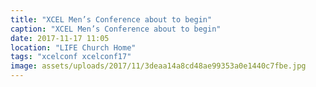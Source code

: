 ```yaml
---
title: "XCEL Men’s Conference about to begin"
caption: "XCEL Men’s Conference about to begin"
date: 2017-11-17 11:05
location: "LIFE Church Home"
tags: "xcelconf xcelconf17"
image: assets/uploads/2017/11/3deaa14a8cd48ae99353a0e1440c7fbe.jpg
---
```


